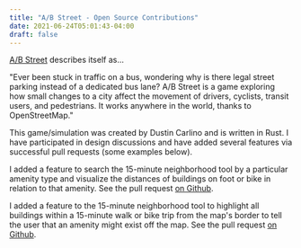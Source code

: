```yaml
---
title: "A/B Street - Open Source Contributions"
date: 2021-06-24T05:01:43-04:00
draft: false
---
```


[A/B Street](https://github.com/a-b-street/abstreet) describes itself as...

"Ever been stuck in traffic on a bus, wondering why is there legal street parking instead of a dedicated bus lane? A/B Street is a game exploring how small changes to a city affect the movement of drivers, cyclists, transit users, and pedestrians. It works anywhere in the world, thanks to OpenStreetMap."

This game/simulation was created by Dustin Carlino and is written in Rust. I have participated in design discussions and have added several features via successful pull requests (some examples below).

I added a feature to search the 15-minute neighborhood tool by a particular amenity type and visualize the distances of buildings on foot or bike in relation to that amenity. See the pull request [on Github](https://github.com/a-b-street/abstreet/pull/643).

I added a feature to the 15-minute neighborhood tool to highlight all buildings within a 15-minute walk or bike trip from the map's border to tell the user that an amenity might exist off the map. See the pull request [on Github](https://github.com/a-b-street/abstreet/pull/668).
